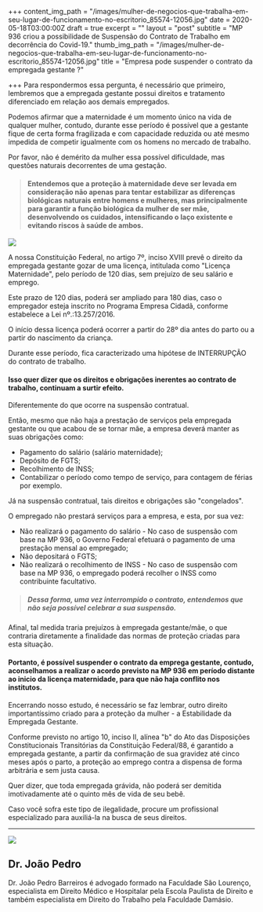 +++
content_img_path = "/images/mulher-de-negocios-que-trabalha-em-seu-lugar-de-funcionamento-no-escritorio_85574-12056.jpg"
date = 2020-05-18T03:00:00Z
draft = true
excerpt = ""
layout = "post"
subtitle = "MP 936 criou a possibilidade de Suspensão do Contrato de Trabalho em decorrência do Covid-19."
thumb_img_path = "/images/mulher-de-negocios-que-trabalha-em-seu-lugar-de-funcionamento-no-escritorio_85574-12056.jpg"
title = "Empresa pode suspender o contrato da empregada gestante ?"

+++
Para respondermos essa pergunta, é necessário que primeiro, lembremos que a empregada gestante possui direitos e tratamento diferenciado em relação aos demais empregados.

Podemos afirmar que a maternidade é um momento único na vida de qualquer mulher, contudo, durante esse período é possível que a gestante fique de certa forma fragilizada e com capacidade reduzida ou até mesmo impedida de competir igualmente com os homens no mercado de trabalho.

Por favor, não é demérito da mulher essa possível dificuldade, mas questões naturais decorrentes de uma gestação.

> #### Entendemos que a proteção à maternidade deve ser levada em consideração não apenas para tentar estabilizar as diferenças biológicas naturais entre homens e mulheres, mas principalmente para garantir a função biológica da mulher de ser mãe, desenvolvendo os cuidados, intensificando o laço existente e evitando riscos à saúde de ambos.

![](/images/de-maos-dadas_1112-1531.jpg)

A nossa Constituição Federal, no artigo 7º, inciso XVIII prevê o direito da empregada gestante gozar de uma licença, intitulada como "Licença Maternidade", pelo período de 120 dias, sem prejuízo de seu salário e emprego.

Este prazo de 120 dias, poderá ser ampliado para 180 dias, caso o empregador esteja inscrito no Programa Empresa Cidadã, conforme estabelece a Lei nº.:13.257/2016.

O início dessa licença poderá ocorrer a partir do 28º dia antes do parto ou a partir do nascimento da criança.

Durante esse período, fica caracterizado uma hipótese de INTERRUPÇÃO do contrato de trabalho.

#### Isso quer dizer que os direitos e obrigações inerentes ao contrato de trabalho, continuam a surtir efeito.

Diferentemente do que ocorre na suspensão contratual.

Então, mesmo que não haja a prestação de serviços pela empregada gestante ou que acabou de se tornar mãe, a empresa deverá manter as suas obrigações como:

* Pagamento do salário (salário maternidade);
* Depósito de FGTS;
* Recolhimento de INSS;
* Contabilizar o período como tempo de serviço, para contagem de férias por exemplo.

Já na suspensão contratual, tais direitos e obrigações são "congelados".

O empregado não prestará serviços para a empresa, e esta, por sua vez:

* Não realizará o pagamento do salário - No caso de suspensão com base na MP 936, o Governo Federal efetuará o pagamento de uma prestação mensal ao empregado;
* Não depositará o FGTS;
* Não realizará o recolhimento de INSS - No caso de suspensão com base na MP 936, o empregado poderá recolher o INSS como contribuinte facultativo.

> ##### Dessa forma, uma vez interrompido o contrato, entendemos que não seja possível celebrar a sua suspensão.

Afinal, tal medida traria prejuízos à empregada gestante/mãe, o que contraria diretamente a finalidade das normas de proteção criadas para esta situação.

#### Portanto, é possível suspender o contrato da emprega gestante, contudo, aconselhamos a realizar o acordo previsto na MP 936 em período distante ao inicio da licença maternidade, para que não haja conflito nos institutos.

Encerrando nosso estudo, é necessário se faz lembrar, outro direito importantíssimo criado para a proteção da mulher - a Estabilidade da Empregada Gestante.

Conforme previsto no artigo 10, inciso II, alínea "b" do Ato das Disposições Constitucionais Transitórias da Constituição Federal/88, é garantido a empregada gestante, a partir da confirmação de sua gravidez até cinco meses após o parto, a proteção ao emprego contra a dispensa de forma arbitrária e sem justa causa.

Quer dizer, que toda empregada grávida, não poderá ser demitida imotivadamente até o quinto mês de vida de seu bebê.

Caso você sofra este tipo de ilegalidade, procure um profissional especializado para auxiliá-la na busca de seus direitos.

***

<div class="author-box">
<div class="info">
<img src="https://realebarreiros-t1-04644.netlify.app/images/e2b23012-9316-4e03-9cb2-0bc3db2a5e26.jpeg" class="profile" />
<h2 class="name">Dr. João Pedro</h2>
</div>

<div class="about"> <p class="bio"> Dr. João Pedro Barreiros é advogado formado na Faculdade São Lourenço, especialista em Direito Médico e Hospitalar pela Escola Paulista de Direito e também especialista em Direito do Trabalho pela Faculdade Damásio. </p>  
</div>
</div>